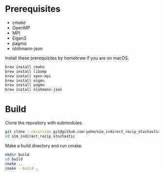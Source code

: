 # Prerequisites

- cmake
- OpenMP
- MPI
- Eigen3
- pagmo
- nlohmann-json

Install these prerequisites by homebrwe if you are on macOS.

```bash
brew install cmake
brew install libomp
brew install open-mpi
brew install eigen
brew install pagmo
brew install nlohmann-json
```

# Build

Clone the repository with submodules.

```bash
git clone --recursive git@github.com:yohm/sim_indirect_recip_stochastic.git
cd sim_indirect_recip_stochastic
```

Make a build directory and run cmake.

```bash
mkdir build
cd build
cmake ..
cmake --build .
```

